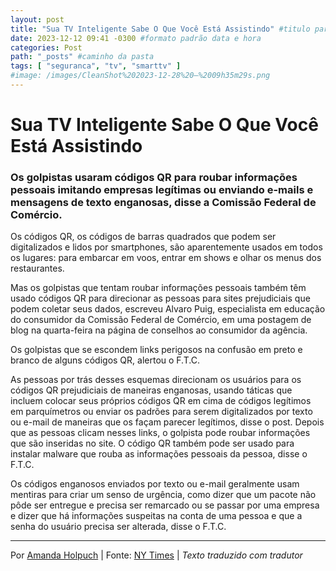 ```yaml
---
layout: post
title: "Sua TV Inteligente Sabe O Que Você Está Assistindo" #titulo para a barra de enderecos
date: 2023-12-12 09:41 -0300 #formato padrão data e hora
categories: Post
path: "_posts" #caminho da pasta
tags: [ "seguranca", "tv", "smarttv" ]
#image: /images/CleanShot%202023-12-28%20—%2009h35m29s.png
---
```


# Sua TV Inteligente Sabe O Que Você Está Assistindo

### Os golpistas usaram códigos QR para roubar informações pessoais imitando empresas legítimas ou enviando e-mails e mensagens de texto enganosas, disse a Comissão Federal de Comércio.

Os códigos QR, os códigos de barras quadrados que podem ser digitalizados e lidos por smartphones, são aparentemente usados em todos os lugares: para embarcar em voos, entrar em shows e olhar os menus dos restaurantes.

Mas os golpistas que tentam roubar informações pessoais também têm usado códigos QR para direcionar as pessoas para sites prejudiciais que podem coletar seus dados, escreveu Alvaro Puig, especialista em educação do consumidor da Comissão Federal de Comércio, em uma postagem de blog na quarta-feira na página de conselhos ao consumidor da agência.

Os golpistas que se escondem links perigosos na confusão em preto e branco de alguns códigos QR, alertou o F.T.C.

As pessoas por trás desses esquemas direcionam os usuários para os códigos QR prejudiciais de maneiras enganosas, usando táticas que incluem colocar seus próprios códigos QR em cima de códigos legítimos em parquímetros ou enviar os padrões para serem digitalizados por texto ou e-mail de maneiras que os façam parecer legítimos, disse o post.
Depois que as pessoas clicam nesses links, o golpista pode roubar informações que são inseridas no site. O código QR também pode ser usado para instalar malware que rouba as informações pessoais da pessoa, disse o F.T.C.

Os códigos enganosos enviados por texto ou e-mail geralmente usam mentiras para criar um senso de urgência, como dizer que um pacote não pôde ser entregue e precisa ser remarcado ou se passar por uma empresa e dizer que há informações suspeitas na conta de uma pessoa e que a senha do usuário precisa ser alterada, disse o F.T.C.

---
Por [Amanda Holpuch](https://www.nytimes.com/by/amanda-holpuch) | Fonte: [NY Times](https://www.nytimes.com/2023/12/10/business/qr-code-scam-ftc.html) | *Texto traduzido com tradutor*